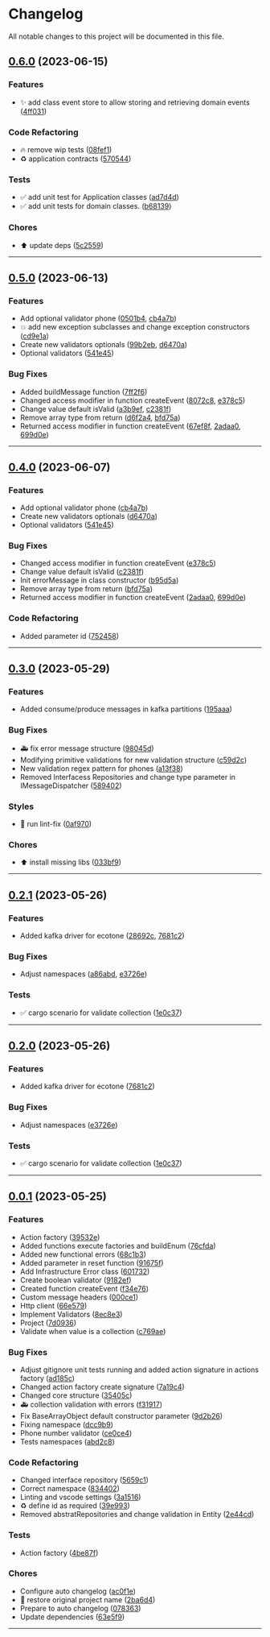 <!--- BEGIN HEADER -->
# Changelog

All notable changes to this project will be documented in this file.
<!--- END HEADER -->

## [0.6.0](https://gitlab.fretebras.com.br/fretepago/payments/core/compare/v0.5.0...v0.6.0) (2023-06-15)

### Features

* :sparkles: add class event store to allow storing and retrieving domain events ([4ff031](https://gitlab.fretebras.com.br/fretepago/payments/core/commit/4ff0311d4b69612b050405c1bd1993884daed84f))

### Code Refactoring

* :fire: remove wip tests ([08fef1](https://gitlab.fretebras.com.br/fretepago/payments/core/commit/08fef1397b44fffa5edafde6b40594bab4c3c461))
* :recycle: application contracts ([570544](https://gitlab.fretebras.com.br/fretepago/payments/core/commit/570544fc6997b27e1b4d0c27763c0cc275cf70e4))

### Tests

* :white_check_mark: add unit test for Application classes ([ad7d4d](https://gitlab.fretebras.com.br/fretepago/payments/core/commit/ad7d4d6612716a7caf681113aa1c1cc74010042b))
* :white_check_mark: add unit tests for domain classes. ([b68139](https://gitlab.fretebras.com.br/fretepago/payments/core/commit/b681391a94ee54943adbae7faf1c52cf9e06de56))

### Chores

* :arrow_up: update deps ([5c2559](https://gitlab.fretebras.com.br/fretepago/payments/core/commit/5c25595ee28e478dfa9c07e11951ce0760d8a9b3))


---

## [0.5.0](https://gitlab.fretebras.com.br/fretepago/payments/core/compare/v0.4.0...v0.5.0) (2023-06-13)

### Features

* Add optional validator phone ([0501b4](https://gitlab.fretebras.com.br/fretepago/payments/core/commit/0501b47d252f24cc579a67b2d5f03384afa83eb9), [cb4a7b](https://gitlab.fretebras.com.br/fretepago/payments/core/commit/cb4a7b554d8dd16ca294dfba037af4b625329196))
* :boom: add new exception subclasses and change exception constructors ([cd9e1a](https://gitlab.fretebras.com.br/fretepago/payments/core/commit/cd9e1af072ebd380221e090a156186605f0e2775))
* Create new validators optionals ([99b2eb](https://gitlab.fretebras.com.br/fretepago/payments/core/commit/99b2eb97e77714ac11b811ff5380e12f343b547f), [d6470a](https://gitlab.fretebras.com.br/fretepago/payments/core/commit/d6470a8e835fc8880e7fe849b9bf22717e70b589))
* Optional validators ([541e45](https://gitlab.fretebras.com.br/fretepago/payments/core/commit/541e450849429a51ba0c26dbce65ebf674d0e5b8))

### Bug Fixes

* Added buildMessage function ([7ff2f6](https://gitlab.fretebras.com.br/fretepago/payments/core/commit/7ff2f636a84b3654aa4cf54112489572adf20b81))
* Changed access modifier in function createEvent ([8072c8](https://gitlab.fretebras.com.br/fretepago/payments/core/commit/8072c8d1e2a5ee0699364a099d12c60e28d360d8), [e378c5](https://gitlab.fretebras.com.br/fretepago/payments/core/commit/e378c5483ef82b446ad6b519c486c56c20078476))
* Change value default isValid ([a3b9ef](https://gitlab.fretebras.com.br/fretepago/payments/core/commit/a3b9efc0a3c63f58e471042d904c55bf8f29ddd6), [c2381f](https://gitlab.fretebras.com.br/fretepago/payments/core/commit/c2381fc736b158002408c4fcf74e5f3713fce51c))
* Remove array type from return ([d6f2a4](https://gitlab.fretebras.com.br/fretepago/payments/core/commit/d6f2a4d06700364ac3533dcf75ec3003150e9dcd), [bfd75a](https://gitlab.fretebras.com.br/fretepago/payments/core/commit/bfd75aca01a56aa4fcf664c7dd4cc010833582ca))
* Returned access modifier in function createEvent ([67ef8f](https://gitlab.fretebras.com.br/fretepago/payments/core/commit/67ef8f8f7ea04b7deabbea8f074561beb2216bf6), [2adaa0](https://gitlab.fretebras.com.br/fretepago/payments/core/commit/2adaa07e72e70cf40e012261b3baf0253beea544), [699d0e](https://gitlab.fretebras.com.br/fretepago/payments/core/commit/699d0ece4a9f926d09c8563d51935dc7cd7357ea))


---

## [0.4.0](https://gitlab.fretebras.com.br/fretepago/payments/core/compare/v0.3.0...v0.4.0) (2023-06-07)

### Features

* Add optional validator phone ([cb4a7b](https://gitlab.fretebras.com.br/fretepago/payments/core/commit/cb4a7b554d8dd16ca294dfba037af4b625329196))
* Create new validators optionals ([d6470a](https://gitlab.fretebras.com.br/fretepago/payments/core/commit/d6470a8e835fc8880e7fe849b9bf22717e70b589))
* Optional validators ([541e45](https://gitlab.fretebras.com.br/fretepago/payments/core/commit/541e450849429a51ba0c26dbce65ebf674d0e5b8))

### Bug Fixes

* Changed access modifier in function createEvent ([e378c5](https://gitlab.fretebras.com.br/fretepago/payments/core/commit/e378c5483ef82b446ad6b519c486c56c20078476))
* Change value default isValid ([c2381f](https://gitlab.fretebras.com.br/fretepago/payments/core/commit/c2381fc736b158002408c4fcf74e5f3713fce51c))
* Init errorMessage in class constructor ([b95d5a](https://gitlab.fretebras.com.br/fretepago/payments/core/commit/b95d5a1481d9373ee48f29091b7fb8ea2d6d85ce))
* Remove array type from return ([bfd75a](https://gitlab.fretebras.com.br/fretepago/payments/core/commit/bfd75aca01a56aa4fcf664c7dd4cc010833582ca))
* Returned access modifier in function createEvent ([2adaa0](https://gitlab.fretebras.com.br/fretepago/payments/core/commit/2adaa07e72e70cf40e012261b3baf0253beea544), [699d0e](https://gitlab.fretebras.com.br/fretepago/payments/core/commit/699d0ece4a9f926d09c8563d51935dc7cd7357ea))

### Code Refactoring

* Added parameter id ([752458](https://gitlab.fretebras.com.br/fretepago/payments/core/commit/752458ab1e7f6c0f764430c7030a11ad16b725e0))


---

## [0.3.0](https://gitlab.fretebras.com.br/fretepago/payments/core/compare/v0.2.1...v0.3.0) (2023-05-29)

### Features

* Added consume/produce messages in kafka partitions ([195aaa](https://gitlab.fretebras.com.br/fretepago/payments/core/commit/195aaacb7dab0df00521a37a90454e89846db094))

### Bug Fixes

* :ambulance: fix error message structure ([98045d](https://gitlab.fretebras.com.br/fretepago/payments/core/commit/98045ded6d1390ae6cde2cfed8a0cef244ff485f))
* Modifying primitive validations for new validation structure ([c59d2c](https://gitlab.fretebras.com.br/fretepago/payments/core/commit/c59d2c72e43742adf4255218a6c0bd693abb6c54))
* New validation regex pattern for phones ([a13f38](https://gitlab.fretebras.com.br/fretepago/payments/core/commit/a13f38aee2198a6e92c0e79074b5b265880c5ef4))
* Removed Interfacess Repositories and change type parameter in IMessageDispatcher ([589402](https://gitlab.fretebras.com.br/fretepago/payments/core/commit/589402c1af714c8b14ab04c60c51ed6ddabaeb65))

### Styles

* :rotating_light: run lint-fix ([0af970](https://gitlab.fretebras.com.br/fretepago/payments/core/commit/0af97099ac89f1f043a049375647fac089acaba0))

### Chores

* :arrow_up: install missing libs ([033bf9](https://gitlab.fretebras.com.br/fretepago/payments/core/commit/033bf964816a411a28dad67dda7855e5d9f36298))


---

## [0.2.1](https://gitlab.fretebras.com.br/fretepago/payments/core/compare/v0.2.0...v0.2.1) (2023-05-26)

### Features

* Added kafka driver for ecotone ([28692c](https://gitlab.fretebras.com.br/fretepago/payments/core/commit/28692c69c0bc7540e58c919ebc2077f6b25dd95f), [7681c2](https://gitlab.fretebras.com.br/fretepago/payments/core/commit/7681c25feba288c675bb134ce866751de830637b))

### Bug Fixes

* Adjust namespaces ([a86abd](https://gitlab.fretebras.com.br/fretepago/payments/core/commit/a86abdc5f94703ae8979befb511fd76de0aba745), [e3726e](https://gitlab.fretebras.com.br/fretepago/payments/core/commit/e3726edd899e2377846e260d858715138d014d6f))

### Tests

* :white_check_mark: cargo scenario for validate collection ([1e0c37](https://gitlab.fretebras.com.br/fretepago/payments/core/commit/1e0c377ded87da9305e898fa6801f9fe2c2ba7a1))


---

## [0.2.0](https://gitlab.fretebras.com.br/fretepago/payments/core/compare/v0.1.0...v0.2.0) (2023-05-26)

### Features

* Added kafka driver for ecotone ([7681c2](https://gitlab.fretebras.com.br/fretepago/payments/core/commit/7681c25feba288c675bb134ce866751de830637b))

### Bug Fixes

* Adjust namespaces ([e3726e](https://gitlab.fretebras.com.br/fretepago/payments/core/commit/e3726edd899e2377846e260d858715138d014d6f))

### Tests

* :white_check_mark: cargo scenario for validate collection ([1e0c37](https://gitlab.fretebras.com.br/fretepago/payments/core/commit/1e0c377ded87da9305e898fa6801f9fe2c2ba7a1))


---

## [0.0.1](https://gitlab.fretebras.com.br/fretepago/payments/core/compare/c844643a6d4955874cbc0ae3952c4fc0001e6694...v0.0.1) (2023-05-25)

### Features

* Action factory ([39532e](https://gitlab.fretebras.com.br/fretepago/payments/core/commit/39532e213d0a0c195fcf3e3a9acf9e13d3b7b489))
* Added functions execute factories and buildEnum ([76cfda](https://gitlab.fretebras.com.br/fretepago/payments/core/commit/76cfdae96cc656e89ae6a429211fcd787e03824d))
* Added new functional errors ([68c1b3](https://gitlab.fretebras.com.br/fretepago/payments/core/commit/68c1b3a907db449cf62d85d842becaa14f0e033e))
* Added parameter in reset function ([91675f](https://gitlab.fretebras.com.br/fretepago/payments/core/commit/91675fc70a8c2d0861e9980db2a813cc8aba64e2))
* Add Infrastructure Error class ([601732](https://gitlab.fretebras.com.br/fretepago/payments/core/commit/601732fc7db677dd9e4c9e3ac05bf597faa09fca))
* Create boolean validator ([9182ef](https://gitlab.fretebras.com.br/fretepago/payments/core/commit/9182ef20905ab44e577a3abeaa729ffa68b7a8bf))
* Created function createEvent ([f34e76](https://gitlab.fretebras.com.br/fretepago/payments/core/commit/f34e7672313c8eca86796fb416046e7ed60431d8))
* Custom message headers ([000ce1](https://gitlab.fretebras.com.br/fretepago/payments/core/commit/000ce160d9a68590cc409c5a3d0423d2aff1551d))
* Http client ([66e579](https://gitlab.fretebras.com.br/fretepago/payments/core/commit/66e5796cacafb68780a65a310ddb9c763a977aa8))
* Implement Validators ([8ec8e3](https://gitlab.fretebras.com.br/fretepago/payments/core/commit/8ec8e3329da85ad9e452c329a02cf094c788b917))
* Project ([7d0936](https://gitlab.fretebras.com.br/fretepago/payments/core/commit/7d0936f81dfc33dc2fb714c91b1005a419ffe4ad))
* Validate when value is a collection ([c769ae](https://gitlab.fretebras.com.br/fretepago/payments/core/commit/c769ae79b3e51003e8a23c20711c221530bd39da))

### Bug Fixes

* Adjust gitignore unit tests running and added action signature in actions factory ([ad185c](https://gitlab.fretebras.com.br/fretepago/payments/core/commit/ad185c304926649df28bb3a0195a2db32aee7a63))
* Changed action factory create signature ([7a19c4](https://gitlab.fretebras.com.br/fretepago/payments/core/commit/7a19c4bd6d13785120e59ab1968608858bf245f6))
* Changed core structure ([35405c](https://gitlab.fretebras.com.br/fretepago/payments/core/commit/35405c5752e9c2965ee8f3e23033001a632d9a9e))
* 🚑️ collection validation with errors ([f31917](https://gitlab.fretebras.com.br/fretepago/payments/core/commit/f31917b08187ccc48f1a1be8b9a8e17cbd11b943))
* Fix BaseArrayObject default constructor parameter ([9d2b26](https://gitlab.fretebras.com.br/fretepago/payments/core/commit/9d2b2673935aedd9ca883eb9a9681a1dd44fb0ed))
* Fixing namespace ([dcc9b9](https://gitlab.fretebras.com.br/fretepago/payments/core/commit/dcc9b9edbf153d16115a7fbca1a7f2c85db5f0e9))
* Phone number validator ([ce0ce4](https://gitlab.fretebras.com.br/fretepago/payments/core/commit/ce0ce40d9f29f62767e0da2cb9dd617cb96ab2fd))
* Tests namespaces ([abd2c8](https://gitlab.fretebras.com.br/fretepago/payments/core/commit/abd2c8a863d63dfe4a2ceebaed043e6e41cb3f4d))

### Code Refactoring

* Changed interface repository ([5659c1](https://gitlab.fretebras.com.br/fretepago/payments/core/commit/5659c147b668ab0740bcd27d4c3ec8f767578aa7))
* Correct namespace ([834402](https://gitlab.fretebras.com.br/fretepago/payments/core/commit/834402b5323c73de51507e31b13d3f017be87292))
* Linting and vscode settings ([3a1516](https://gitlab.fretebras.com.br/fretepago/payments/core/commit/3a15160593518d3c6acabddde26a3b224b463246))
* :recycle: define id as required ([39e993](https://gitlab.fretebras.com.br/fretepago/payments/core/commit/39e9935ec6541f8543ec98e4d4f32ef8fe6e4ad3))
* Removed abstratRepositories and change validation in Entity ([2e44cd](https://gitlab.fretebras.com.br/fretepago/payments/core/commit/2e44cdd3ebbe9a764a885a3299fabf35d54fba4a))

### Tests

* Action factory ([4be87f](https://gitlab.fretebras.com.br/fretepago/payments/core/commit/4be87fb9a13a12ee31cab0c9496f3692c581f342))

### Chores

* Configure auto changelog ([ac0f1e](https://gitlab.fretebras.com.br/fretepago/payments/core/commit/ac0f1ed3aba1be94a66ba41d4293917552df6813))
* :memo: restore original project name ([2ba6d4](https://gitlab.fretebras.com.br/fretepago/payments/core/commit/2ba6d40145f416eed740a707407194c20273d210))
* Prepare to auto changelog ([078363](https://gitlab.fretebras.com.br/fretepago/payments/core/commit/0783639c4d48fc1c027379bebee7fd97550e4697))
* Update dependencies ([63e5f9](https://gitlab.fretebras.com.br/fretepago/payments/core/commit/63e5f9b0eef5d785b7939272d548b934152ade8a))


---


